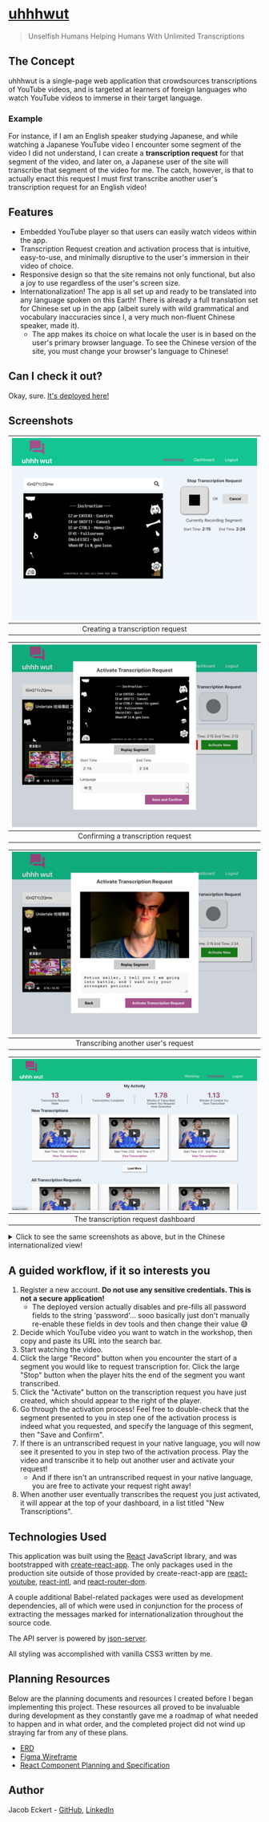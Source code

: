 # [uhhhwut](https://uhhhwut.onrender.com/ "Unselfish Humans Helping Humans With Unlimited Transcriptions")

> Unselfish Humans Helping Humans With Unlimited Transcriptions

## The Concept

uhhhwut is a single-page web application that crowdsources transcriptions of YouTube videos, and is targeted at learners of foreign languages who watch YouTube videos to immerse in their target language.  

### Example

For instance, if I am an English speaker studying Japanese, and while watching a Japanese YouTube video I encounter some segment of the video I did not understand, I can create a **transcription request** for that segment of the video, and later on, a Japanese user of the site will transcribe that segment of the video for me. The catch, however, is that to actually enact this request I must first transcribe another user's transcription request for an English video!

## Features

* Embedded YouTube player so that users can easily watch videos within the app.
* Transcription Request creation and activation process that is intuitive, easy-to-use, and minimally disruptive to the user's immersion in their video of choice.
* Responsive design so that the site remains not only functional, but also a joy to use regardless of the user's screen size.
* Internationalization! The app is all set up and ready to be translated into any language spoken on this Earth! There is already a full translation set for Chinese set up in the app (albeit surely with wild grammatical and vocabulary inaccuracies since I, a very much non-fluent Chinese speaker, made it).
    * The app makes its choice on what locale the user is in based on the user's primary browser language. To see the Chinese version of the site, you must change your browser's language to Chinese!


## Can I check it out?

Okay, sure. [It's deployed here!](https://uhhhwut.onrender.com/)

## Screenshots

| <img src="./readme_resources/recordingTranscriptionRequest.png"> |
| :---: |
| Creating a transcription request |

| <img src="./readme_resources/confirmingTranscriptionRequest.png"> |
| :---: |
| Confirming a transcription request |

| <img src="./readme_resources/transcribing.png"> |
| :---: |
| Transcribing another user's request |

| <img src="./readme_resources/dashboard.png"> |
| :---: |
| The transcription request dashboard |

<details><summary>Click to see the same screenshots as above, but in the Chinese internationalized view!</summary>

| <img src="./readme_resources/recordingTranscriptionRequest-ZH.png"> |
| :---: |
| Creating a transcription request |

| <img src="./readme_resources/confirmingTranscriptionRequest-ZH.png"> |
| :---: |
| Confirming a transcription request |

| <img src="./readme_resources/transcribing-ZH.png"> |
| :---: |
| Transcribing another user's request |

| <img src="./readme_resources/dashboard-ZH.png"> |
| :---: |
| The transcription request dashboard |
</details>

## A guided workflow, if it so interests you

1. Register a new account. **Do not use any sensitive credentials. This is not a secure application!** 
    * The deployed version actually disables and pre-fills all password fields to the string 'password'... sooo basically just don't manually re-enable these fields in dev tools and then change their value 😅
1. Decide which YouTube video you want to watch in the workshop, then copy and paste its URL into the search bar.
1. Start watching the video.
1. Click the large "Record" button when you encounter the start of a segment you would like to request transcription for. Click the large "Stop" button when the player hits the end of the segment you want transcribed.
1. Click the "Activate" button on the transcription request you have just created, which should appear to the right of the player.
1. Go through the activation process! Feel free to double-check that the segment presented to you in step one of the activation process is indeed what you requested, and specify the language of this segment, then "Save and Confirm".
1. If there is an untranscribed request in your native language, you will now see it presented to you in step two of the activation process. Play the video and transcribe it to help out another user and activate your request!
    * And if there isn't an untranscribed request in your native language, you are free to activate your request right away!
1. When another user eventually transcribes the request you just activated, it will appear at the top of your dashboard, in a list titled "New Transcriptions".

## Technologies Used

This application was built using the [React](https://github.com/) JavaScript library, and was bootstrapped with [create-react-app](https://github.com/facebook/create-react-app). The only packages used in the production site outside of those provided by create-react-app are [react-youtube](https://www.npmjs.com/package/react-youtube), [react-intl](https://www.npmjs.com/package/react-intl), and [react-router-dom](https://www.npmjs.com/package/react-router-dom).  

A couple additional Babel-related packages were used as development dependencies, all of which were used in conjunction for the process of extracting the messages marked for internationalization throughout the source code.  

The API server is powered by [json-server](https://www.npmjs.com/package/json-server).  

All styling was accomplished with vanilla CSS3 written by me.

## Planning Resources

Below are the planning documents and resources I created before I began implementing this project. These resources all proved to be invaluable during development as they constantly gave me a roadmap of what needed to happen and in what order, and the completed project did not wind up straying far from any of these plans.

* [ERD](https://dbdiagram.io/d/5f597e0d88d052352cb69c4e)
* [Figma Wireframe](https://www.figma.com/file/D3tHMbdYUBncNy8yKm5ZWV/Front-End-Capstone?node-id=0%3A1)
* [React Component Planning and Specification](https://drive.google.com/file/d/1AhZ4Q1Usssi593gdG7K-x0rGvAuPzbhs/view?usp=sharing)

## Author

Jacob Eckert - [GitHub](https://github.com/skratz17), [LinkedIn](https://www.linkedin.com/in/jacob-w-eckert/) 